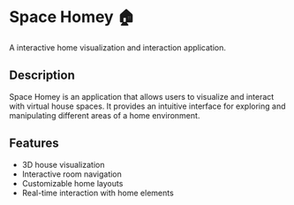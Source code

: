 # Space Homey 🏠

A interactive home visualization and interaction application.

## Description

Space Homey is an application that allows users to visualize and interact with virtual house spaces. It provides an intuitive interface for exploring and manipulating different areas of a home environment.

## Features

- 3D house visualization
- Interactive room navigation
- Customizable home layouts
- Real-time interaction with home elements
